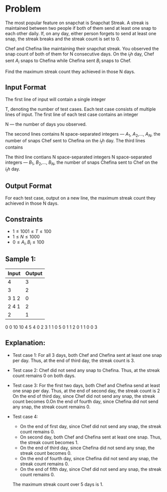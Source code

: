 # Problem
The most popular feature on snapchat is Snapchat Streak.
A streak is maintained between two people if both of them send at least one snap to each other daily.
If, on any day, either person forgets to send at least one snap, the streak breaks and the streak count is set to 0.

Chef and Chefina like maintaining their snapchat streak. You observed the snap count of both of them for N consecutive days. On the $i_th$  day, Chef sent $A_i$ snaps to Chefina while Chefina sent $B_i$ snaps to Chef.

Find the maximum streak count they achieved in those N days.

## Input Format
The first line of input will contain a single integer 

T, denoting the number of test cases.
Each test case consists of multiple lines of input.
The first line of each test case contains an integer 

N — the number of days you observed.

The second lines contains N space-separated integers — $A_1$, $A_2$,…, $A_N$, the number of snaps Chef sent to Chefina on the $i_th$ day.
The third lines contains 

The third line contians N space-separated integers N space-separated integers — $B_1$, $B_2$,…, $B_N$, the number of snaps Chefina sent to Chef on the $i_th$ day.

## Output Format
For each test case, output on a new line, the maximum streak count they achieved in those N days.

## Constraints
- $1≤1001≤T≤100$
- $1≤N≤1000$
- $0≤A_i,B_i≤100$

## Sample 1:
Input | Output
-|-
4|3
3|2
3 1 2|0
2 4 1|2
2|1
0 0
10 10
4
5 4 0 2
3 1 1 0
5
0 1 1 2 0
1 1 0 0 3

## Explanation:
- Test case 1: For all 
3 days, both Chef and Chefina sent at least one snap per day. Thus, at the end of third day, the streak count is 3.

- Test case 2: Chef did not send any snap to Chefina. Thus, at the streak count remains 0 on both days.

- Test case 3: For the first two days, both Chef and Chefina send at least one snap per day. Thus, at the end of second day, the streak count is 
2 On the end of third day, since Chef did not send any snap, the streak count becomes 0.On the end of fourth day, since Chefina did not send any snap, the streak count remains 0.

- Test case 4:
    - On the end of first day, since Chef did not send any snap, the streak count remains 0.
    - On second day, both Chef and Chefina sent at least one snap. Thus, the streak count becomes 1.
    - On the end of third day, since Chefina did not send any snap, the streak count becomes 0.
    - On the end of fourth day, since Chefina did not send any snap, the streak count remains 0.
    - On the end of fifth day, since Chef did not send any snap, the streak count remains 0.
    
    The maximum streak count over 5 days is 1.